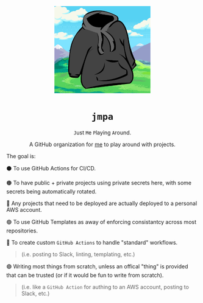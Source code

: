 <p align="center">
  <img height=50% width=50% src="https://raw.githubusercontent.com/jmpa-io/.github/master/logo.png">
</p>

<div align="center">

# `jmpa`

`J`ust `M`e `P`laying `A`round.

A GitHub organization for [me](https://github.com/jcleal) to play around with projects.

</div>

The goal is:

⚫ To use GitHub Actions for CI/CD.

🟠 To have public + private projects using private secrets here, with some secrets being automatically rotated.

🔴 Any projects that need to be deployed are actually deployed to a personal AWS account.

🟢 To use GitHub Templates as away of enforcing consistantcy across most repositories.

🔵 To create custom `GitHub Actions` to handle "standard" workflows.

> (i.e. posting to Slack, linting, templating, etc.)

🟣 Writing most things from scratch, unless an offical "thing" is provided that can be trusted (or if it would be fun to write from scratch).

> (i.e. like a `GitHub Action` for authing to an AWS account, posting to Slack, etc.)
